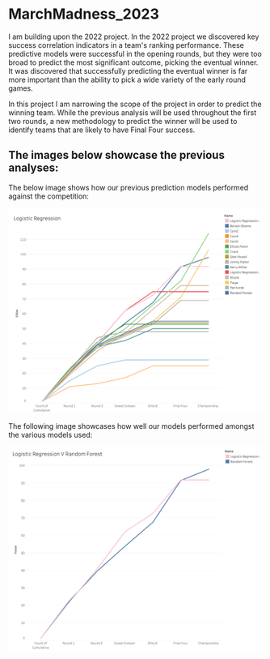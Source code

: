 # MarchMadness_2023

I am building upon the 2022 project. In the 2022 project we discovered key success correlation indicators in a team's ranking performance. These predictive models were successful in the opening rounds, but they were too broad to predict the most significant outcome, picking the eventual winner. It was discovered that successfully predicting the eventual winner is far more important than the ability to pick a wide variety of the early round games. 

In this project I am narrowing the scope of the project in order to predict the winning team. While the previous analysis will be used throughout the first two rounds, a new methodology to predict the winner will be used to identify teams that are likely to have Final Four success. 

## The images below showcase the previous analyses: 

The below image shows how our previous prediction models performed against the competition: 

![alt text](https://github.com/bwengerDU/MarchMadness_2023/blob/main/images/SuperGroup.png)

The following image showcases how well our models performed amongst the various models used:

![alt text](https://github.com/bwengerDU/MarchMadness_2023/blob/main/images/LogisticRegressionVRandomForest.png)


